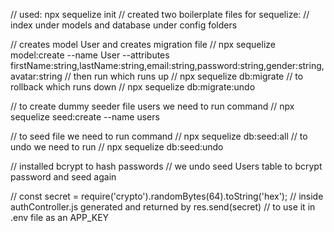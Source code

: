 // used: npx sequelize init
// created two boilerplate files for sequelize:
// index under models and database under config folders

// creates model User and creates migration file
// npx sequelize model:create --name User --attributes firstName:string,lastName:string,email:string,password:string,gender:string,avatar:string
// then run which runs up
// npx sequelize db:migrate
// to rollback which runs down
// npx sequelize db:migrate:undo

// to create dummy seeder file users we need to run command
// npx sequelize seed:create --name users

// to seed file we need to run command
// npx sequelize db:seed:all
// to undo we need to run
// npx sequelize db:seed:undo

// installed bcrypt to hash passwords
// we undo seed Users table to bcrypt password and seed again

// const secret = require('crypto').randomBytes(64).toString('hex');
// inside authController.js generated and returned by res.send(secret)
// to use it in .env file as an APP_KEY
